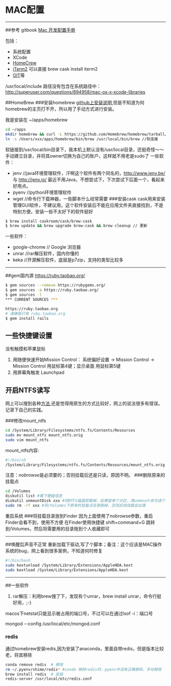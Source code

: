 # MAC配置

-----

##参考
gitbook [Mac 开发配置手册](http://aaaaaashu.gitbooks.io/mac-dev-setup/content/)

包括：

- 系统配置
- XCode
- [HomeCrew](http://aaaaaashu.gitbooks.io/mac-dev-setup/content/Homebrew/README.html)
- [iTerm2](http://aaaaaashu.gitbooks.io/mac-dev-setup/content/iTerm/README.html) 可以直接 brew cask install iterm2
- [GIT](http://aaaaaashu.gitbooks.io/mac-dev-setup/content/Git/README.html)等

/usr/local/include 路径没有包含在系统路径中：http://superuser.com/questions/894958/mac-os-x-xcode-libraries

##HomeBrew
###安装homebrew
[github上安装说明](https://github.com/Homebrew/homebrew/blob/master/share/doc/homebrew/Installation.md),但是不知道为何homebrew的主页打不开，所以用了手动方式进行安装。

我是安装在 ~/apps/homebrew

```sh
cd ~/apps
mkdir homebrew && curl -L https://github.com/Homebrew/homebrew/tarball/master | tar xz --strip 1 -C homebrew
ln -s /Users/xxx/apps/homebrew/bin/brew /usr/local/bin/brew //软连接
```
软链接到/usr/local/bin目录下，我本机上默认没有/usr/local目录，还挺奇怪～～
手动建立目录，并将其owner切换为自己的账户，这样就不用老是sudo了
一些软件：
- jenv //java环境管理软件，汗啊这个软件有两个同名的，http://www.jenv.be/ 与 http://jenv.io/ 最近不用Java，不想尝试下，下次尝试下后面一个，看起来好用点。
- pyenv //python环境管理软件
- wget //命令行下载神器，一些脚本什么经常需要
###安装cask
cask用来安装管理GUI软件，不建议用，这个软件安装后不能在应用文件夹直接找到，不是特别方便。安装一些不太好下的软件挺好
```sh
$ brew install caskroom/cask/brew-cask
$ brew update && brew upgrade brew-cask && brew cleanup // 更新
```
一些软件：
- google-chrome // Google 浏览器
- unrar  //rar解压软件，国内你懂的
- keka //开源解压软件，底层是p7zip，支持的类型比较多

----
##gem国内源
https://ruby.taobao.org/
```sh
$ gem sources --remove https://rubygems.org/
$ gem sources -a https://ruby.taobao.org/
$ gem sources -l
*** CURRENT SOURCES ***

https://ruby.taobao.org
# 请确保只有 ruby.taobao.org
$ gem install rails
```
## 一些快捷键设置

没有触摸和苹果鼠标

1. 用随便快速开始Mission Control：
系统偏好设置 -> Mission Control -> Mission Control 用鼠标第4键；显示桌面 用鼠标第5键
2. 用屏幕角触发 Launchpad


## 开启NTFS读写
网上可以搜到各种[方法](http://www.readern.com/ntfs-on-mac-os-x.html),还是觉得用原生的方式比较好，网上的说法很多有错误。记录下自己的实践。

###修改mount_ntfs
```sh
cd /System/Library/Filesystems/ntfs.fs/Contents/Resources
sudo mv mount_ntfs mount_ntfs.orig
sudo vim mount_ntfs
```
mount_ntfs内容:

```sh
#!/bin/sh
/System/Library/Filesystems/ntfs.fs/Contents/Resources/mount_ntfs.orig -o rw,nobrowse "$@"
```
注意：*nobrowse*是必须要的；否则挂载后还是只读，原因不明。
###删除原来的挂载点
```sh
cd /Volumes
diskutil list #看下硬盘信息
diskutil unmountDisk xxx #将NTFS磁盘卸载掉，如果是单个分区，用unmount命令逐个卸载
sudo rm -rf xxx #将/Volumes下原来的挂载点目录删掉，否则后续挂载会出错
```
重启系统
###将挂载目录放到Finder
因为上面使用了nobrowse参数，重启Finder会看不到，使用不方便
在Finder使用快捷键 shift+command+G 跳转到/Volumes，然后将需要用的目录拖到个人收藏即可

-----

##唤醒后声音不正常
重新加载下驱动,写了个脚本；备注：这个应该是MAC操作系统的bug，网上看到很多案例，不知道何时修复

```sh
#!/bin/bash
sudo kextunload /System/Library/Extensions/AppleHDA.kext
sudo kextload /System/Library/Extensions/AppleHDA.kext
```

-----
##一些软件
1. rar解压：利用brew搜了下，发现有个unrar，brew install unrar，命令行挺好用，;-)

macos下netstat只能显示被占用的端口号，不过可以在通过lsof -i：端口号



mongod --config /usr/local/etc/mongod.conf

### redis
通过homebrew安装redis,因为安装了anaconda，里面自带redis，但是版本比较老，将其移除

```sh
conda remove redis  # 移除
rm ~/.pyenv/shime/redis* #conda 移除redis时，pyenv中没有正确移除，手动移除 
brew install redis  # 安装
redis-server /usr/local/etc/redis.conf
```
